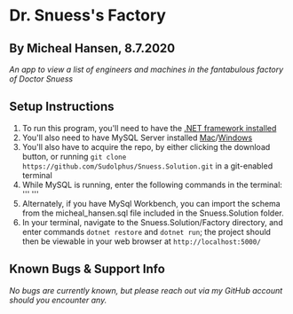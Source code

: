 # Dr. Snuess's Factory
## By Micheal Hansen, 8.7.2020

_An app to view a list of engineers and machines in the fantabulous factory of Doctor Snuess_

## Setup Instructions
1. To run this program, you'll need to have the [.NET framework installed](https://dotnet.microsoft.com/download/dotnet-core/2.2)
2. You'll also need to have MySQL Server installed [Mac](https://dev.mysql.com/downloads/file/?id=484914)/[Windows](https://dev.mysql.com/downloads/file/?id=484919)
3. You'll also have to acquire the repo, by either clicking the download button, or running `git clone https://github.com/Sudolphus/Snuess.Solution.git` in a git-enabled terminal
4. While MySQL is running, enter the following commands in the terminal:
'''
'''
4. Alternately, if you have MySql Workbench, you can import the schema from the micheal_hansen.sql file included in the Snuess.Solution folder.
5. In your terminal, navigate to the Snuess.Solution/Factory directory, and enter commands `dotnet restore` and `dotnet run`; the project should then be viewable in your web browser at `http://localhost:5000/`

## Known Bugs & Support Info
_No bugs are currently known, but please reach out via my GitHub account should you encounter any._

